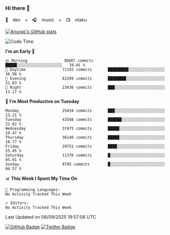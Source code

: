 ### Hi there 👋

🚀　dev　+　🎧　music　+　📺　otaku


[![Anurag's GitHub stats](https://github-readme-stats.vercel.app/api?username=koheitasaka&count_private=true&show_icons=true&theme=monokai)](https://github.com/koheitasaka/github-readme-stats)

<!--START_SECTION:waka-->
![Code Time](http://img.shields.io/badge/Code%20Time-1%2C161%20hrs%2023%20mins-blue)

**I'm an Early 🐤** 

```text
🌞 Morning                36607 commits       █████░░░░░░░░░░░░░░░░░░░░   19.01 % 
🌆 Daytime                71193 commits       █████████░░░░░░░░░░░░░░░░   36.98 % 
🌃 Evening                61289 commits       ████████░░░░░░░░░░░░░░░░░   31.83 % 
🌙 Night                  23436 commits       ███░░░░░░░░░░░░░░░░░░░░░░   12.17 % 
```
📅 **I'm Most Productive on Tuesday** 

```text
Monday                   25434 commits       ███░░░░░░░░░░░░░░░░░░░░░░   13.21 % 
Tuesday                  43548 commits       ██████░░░░░░░░░░░░░░░░░░░   22.62 % 
Wednesday                37475 commits       █████░░░░░░░░░░░░░░░░░░░░   19.47 % 
Thursday                 36146 commits       █████░░░░░░░░░░░░░░░░░░░░   18.77 % 
Friday                   29751 commits       ████░░░░░░░░░░░░░░░░░░░░░   15.45 % 
Saturday                 11376 commits       █░░░░░░░░░░░░░░░░░░░░░░░░   05.91 % 
Sunday                   8795 commits        █░░░░░░░░░░░░░░░░░░░░░░░░   04.57 % 
```


📊 **This Week I Spent My Time On** 

```text
💬 Programming Languages: 
No Activity Tracked This Week

🔥 Editors: 
No Activity Tracked This Week
```


 Last Updated on 06/09/2025 19:57:06 UTC
<!--END_SECTION:waka-->

[![GitHub Badge](https://img.shields.io/badge/GitHub-100000?style=for-the-badge&logo=github&logoColor=white)](https://github.com/koheitasaka)
[![Twitter Badge](https://img.shields.io/badge/Twitter-1DA1F2?style=for-the-badge&logo=twitter&logoColor=white)](https://twitter.com/sleep_asleep_)
